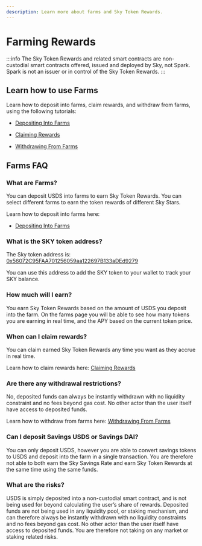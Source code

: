 ```yaml
---
description: Learn more about farms and Sky Token Rewards.
---
```


# Farming Rewards

:::info
The Sky Token Rewards and related smart contracts are non-custodial smart contracts offered, issued and deployed by Sky, not Spark. Spark is not an issuer or in control of the Sky Token Rewards.
:::

## Learn how to use Farms

Learn how to deposit into farms, claim rewards, and withdraw from farms, using the following tutorials:

- [Depositing Into Farms](/user-guides/farming-rewards/depositing-into-farms)

- [Claiming Rewards](/user-guides/farming-rewards/claiming-rewards)

- [Withdrawing From Farms](/user-guides/farming-rewards/withdrawing-from-farms)

## Farms FAQ

### What are Farms?

You can deposit USDS into farms to earn Sky Token Rewards. You can select different farms to earn the token rewards of different Sky Stars.

Learn how to deposit into farms here:

- [Depositing Into Farms](/user-guides/farming-rewards/depositing-into-farms)

### What is the SKY token address?

The Sky token address is: [0x56072C95FAA701256059aa122697B133aDEd9279](https://etherscan.io/token/0x56072C95FAA701256059aa122697B133aDEd9279)

You can use this address to add the SKY token to your wallet to track your SKY balance.

### How much will I earn?

You earn Sky Token Rewards based on the amount of USDS you deposit into the farm. On the farms page you will be able to see how many tokens you are earning in real time, and the APY based on the current token price.

### When can I claim rewards?

You can claim earned Sky Token Rewards any time you want as they accrue in real time.

Learn how to claim rewards here: [Claiming Rewards](/user-guides/farming-rewards/claiming-rewards)

### Are there any withdrawal restrictions?

No, deposited funds can always be instantly withdrawn with no liquidity constraint and no fees beyond gas cost. No other actor than the user itself have access to deposited funds.

Learn how to withdraw from farms here: [Withdrawing From Farms](/user-guides/farming-rewards/withdrawing-from-farms)

### Can I deposit Savings USDS or Savings DAI?

You can only deposit USDS, however you are able to convert savings tokens to USDS and deposit into the farm in a single transaction. You are therefore not able to both earn the Sky Savings Rate and earn Sky Token Rewards at the same time using the same funds.

### What are the risks?

USDS is simply deposited into a non-custodial smart contract, and is not being used for beyond calculating the user’s share of rewards. Deposited funds are not being used in any liquidity pool, or staking mechanism, and can therefore always be instantly withdrawn with no liquidity constraints and no fees beyond gas cost. No other actor than the user itself have access to deposited funds. You are therefore not taking on any market or staking related risks.
